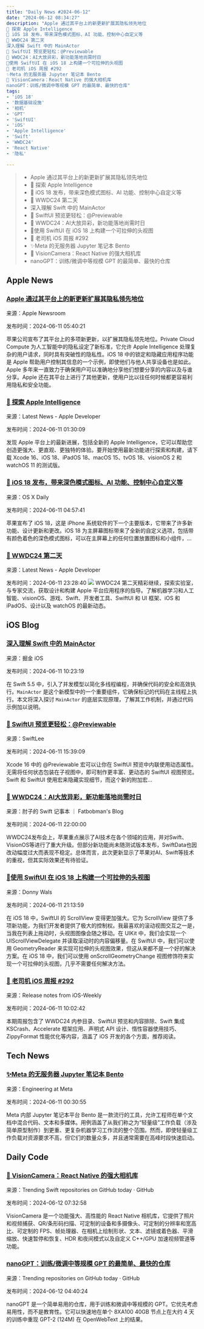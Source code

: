 ```yaml
---
title: "Daily News #2024-06-12"
date: "2024-06-12 08:34:27"
description: "Apple 通过其平台上的新更新扩展其隐私领先地位
🌟 探索 Apple Intelligence
📱 iOS 18 发布，带来深色模式图标、AI 功能、控制中心自定义等
🌟 WWDC24 第二天
深入理解 Swift 中的 MainActor
🎉 SwiftUI 预览更轻松：@Previewable
🌟 WWDC24：AI大放异彩，新功能落地尚需时日
🎉使用 SwiftUI 在 iOS 18 上构建一个可拉伸的头视图
🌟 老司机 iOS 周报 #292
✨Meta 的无服务器 Jupyter 笔记本 Bento
📸 VisionCamera：React Native 的强大相机库
nanoGPT：训练/微调中等规模 GPT 的最简单、最快的仓库"
tags: 
- 'iOS 18'
- '数据基础设施'
- '相机'
- 'GPT'
- 'SwiftUI'
- 'iOS'
- 'Apple Intelligence'
- 'Swift'
- 'WWDC24'
- 'React Native'
- '隐私'

---
```


> - Apple 通过其平台上的新更新扩展其隐私领先地位
> - 🌟 探索 Apple Intelligence
> - 📱 iOS 18 发布，带来深色模式图标、AI 功能、控制中心自定义等
> - 🌟 WWDC24 第二天
> - 深入理解 Swift 中的 MainActor
> - 🎉 SwiftUI 预览更轻松：@Previewable
> - 🌟 WWDC24：AI大放异彩，新功能落地尚需时日
> - 🎉使用 SwiftUI 在 iOS 18 上构建一个可拉伸的头视图
> - 🌟 老司机 iOS 周报 #292
> - ✨Meta 的无服务器 Jupyter 笔记本 Bento
> - 📸 VisionCamera：React Native 的强大相机库
> - nanoGPT：训练/微调中等规模 GPT 的最简单、最快的仓库

## Apple News

### [Apple 通过其平台上的新更新扩展其隐私领先地位](https://www.apple.com/newsroom/2024/06/apple-extends-its-privacy-leadership-with-new-updates-across-its-platforms/)

来源：Apple Newsroom

发布时间：2024-06-11 05:40:21

苹果公司宣布了其平台上的多项新更新，以扩展其隐私领先地位。Private Cloud Compute 为人工智能中的隐私设定了新标准，它允许 Apple Intelligence 处理复杂的用户请求，同时具有突破性的隐私性。iOS 18 中的锁定和隐藏应用程序功能是 Apple 帮助用户控制其信息的一个示例，即使他们与他人共享设备也是如此。Apple 多年来一直致力于确保用户可以准确地分享他们想要分享的内容以及与谁分享。Apple 还在其平台上进行了其他更新，使用户比以往任何时候都更容易利用隐私和安全功能。

### [🌟 探索 Apple Intelligence](https://developer.apple.com/news/?id=70yxbkf7)

来源：Latest News - Apple Developer

发布时间：2024-06-11 01:30:09

发现 Apple 平台上的最新进展，包括全新的 Apple Intelligence，它可以帮助您创造更强大、更直观、更独特的体验。要开始使用最新功能进行探索和构建，请下载 Xcode 16、iOS 18、iPadOS 18、macOS 15、tvOS 18、visionOS 2 和 watchOS 11 的测试版。

### [📱 iOS 18 发布，带来深色模式图标、AI 功能、控制中心自定义等](https://osxdaily.com/2024/06/10/ios-18-announced-with-dark-mode-icons-ai-features-control-center-customizations-more/)

来源：OS X Daily

发布时间：2024-06-11 04:57:41

苹果宣布了 iOS 18，这是 iPhone 系统软件的下一个主要版本，它带来了许多新功能、设计更新和更改。iOS 18 为主屏幕图标带来了全新的自定义选项，包括带有颜色着色的深色模式图标，可以在主屏幕上的任何位置放置图标和小组件，...

### [🌟 WWDC24 第二天](https://developer.apple.com/news/?id=9rlso3hi)

来源：Latest News - Apple Developer

发布时间：2024-06-11 23:28:40
![](https://devimages-cdn.apple.com/wwdc-services/articles/images/F566F6C5-BCCD-4CC7-99F5-D25E51E5F40E/2048.jpeg)
WWDC24 第二天精彩继续，探索实验室，与专家交流，获取设计和构建 Apple 平台应用程序的指导。了解机器学习和人工智能、visionOS、游戏、Swift、开发者工具、SwiftUI 和 UI 框架、iOS 和 iPadOS、设计以及 watchOS 的最新动态。

## iOS Blog

### [深入理解 Swift 中的 MainActor](https://juejin.cn/post/7378363694940422154)

来源：掘金 iOS

发布时间：2024-06-11 10:23:19

在 Swift 5.5 中，引入了并发模型以简化多线程编程，并确保代码的安全和高效执行。`MainActor` 是这个新模型中的一个重要组件，它确保标记的代码在主线程上执行。本文将深入探讨 `MainActor` 的底层实现原理，了解其工作机制，并通过代码示例加以说明。

### [🎉 SwiftUI 预览更轻松：@Previewable](https://www.avanderlee.com/swiftui/previewable-macro-usage-in-previews/)

来源：SwiftLee

发布时间：2024-06-11 15:39:09

Xcode 16 中的 @Previewable 宏可以让你在 SwiftUI 预览中内联使用动态属性。无需将任何状态包装在子视图中，即可制作更丰富、更动态的 SwiftUI 视图预览。Swift 和 SwiftUI 使用宏来隐藏实现细节，而这个新的附加宏...

### [🌟 WWDC24：AI大放异彩，新功能落地尚需时日](https://fatbobman.com/zh/weekly/issue-035/)

来源：肘子的 Swift 记事本 ｜ Fatbobman's Blog

发布时间：2024-06-11 22:00:00

WWDC24发布会上，苹果重点展示了AI技术在各个领域的应用，并对Swift、VisionOS等进行了重大升级。但部分新功能尚未随测试版本发布，SwiftData也因改动幅度过大而表现不稳定。总体而言，此次更新显示了苹果对AI、Swift等技术的重视，但其实际效果还有待验证。

### [🎉使用 SwiftUI 在 iOS 18 上构建一个可拉伸的头视图](https://www.donnywals.com/building-a-stretchy-header-view-with-swiftui-on-ios-18/)

来源：Donny Wals

发布时间：2024-06-11 21:13:59

在 iOS 18 中，SwiftUI 的 ScrollView 变得更加强大。它为 ScrollView 提供了多项新功能，为我们开发者提供了极大的控制权。我最喜欢的滚动视图交互之一是，当我在列表上拖动时，头视图图像会随之移动。在 UIKit 中，我们会实现一个 UIScrollViewDelegate 并读取滚动时的内容偏移量。在 SwiftUI 中，我们可以使用 GeometryReader 来实现可拉伸的头视图效果，但这从来都不是一个好的解决方案。在 iOS 18 中，我们可以使用 onScrollGeometryChange 视图修饰符来实现一个可拉伸的头视图，几乎不需要任何解决方法。

### [🌟 老司机 iOS 周报 #292](https://github.com/SwiftOldDriver/iOS-Weekly/releases/tag/%23292)

来源：Release notes from iOS-Weekly

发布时间：2024-06-11 10:02:42

本期周报包含了 WWDC24 内参目录、SwiftUI 预览和内容排除、Swift 集成 KSCrash、Accelerate 框架应用、声明式 API 设计、惰性容器使用技巧、ZippyFormat 性能优化等内容，涵盖了 iOS 开发的各个方面，推荐阅读。

## Tech News

### [✨Meta 的无服务器 Jupyter 笔记本 Bento](https://engineering.fb.com/2024/06/10/data-infrastructure/serverless-jupyter-notebooks-bento-meta/)

来源：Engineering at Meta

发布时间：2024-06-11 00:30:55

Meta 内部 Jupyter 笔记本平台 Bento 是一款流行的工具，允许工程师在单个文档中混合代码、文本和多媒体。用例涵盖了从我们称之为“轻量级”工作负载（涉及简单原型制作）到更重、更复杂机器学习工作流的整个范围。然而，即使轻量级工作负载对资源要求不高，但它们的数量众多，并且通常需要在高峰时段快速启动。

## Daily Code

### [📸 VisionCamera：React Native 的强大相机库](https://github.com/mrousavy/react-native-vision-camera)

来源：Trending Swift repositories on GitHub today · GitHub

发布时间：2024-06-12 07:32:58

VisionCamera 是一个功能强大、高性能的 React Native 相机库，它提供了照片和视频捕获、QR/条形码扫描、可定制的设备和多摄像头、可定制的分辨率和宽高比、可定制的 FPS、帧处理器、在相机上绘制形状、文本、滤镜或着色器、平滑缩放、快速暂停和恢复、HDR 和夜间模式以及自定义 C++/GPU 加速视频管道等功能。

### [nanoGPT：训练/微调中等规模 GPT 的最简单、最快的仓库](https://github.com/karpathy/nanoGPT)

来源：Trending repositories on GitHub today · GitHub

发布时间：2024-06-12 04:40:24

nanoGPT 是一个简单易用的仓库，用于训练和微调中等规模的 GPT。它优先考虑易用性，而不是教育性。它可以快速地在单个 8XA100 40GB 节点上在大约 4 天的训练中重现 GPT-2 (124M) 在 OpenWebText 上的结果。

